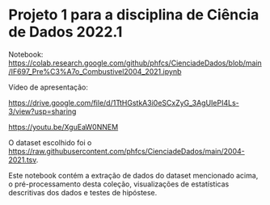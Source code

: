 # Projeto 1 para a disciplina de Ciência de Dados 2022.1

Notebook: https://colab.research.google.com/github/phfcs/CienciadeDados/blob/main/IF697_Pre%C3%A7o_Combustivel2004_2021.ipynb


Vídeo de apresentação: 

https://drive.google.com/file/d/1TtHGstkA3i0eSCxZyG_3AgUIePI4Ls-3/view?usp=sharing


https://youtu.be/XguEaW0NNEM

O dataset escolhido foi o https://raw.githubusercontent.com/phfcs/CienciadeDados/main/2004-2021.tsv. 

Este notebook contém a extração de dados do dataset mencionado acima, o pré-processamento desta coleção, visualizações de estatísticas descritivas dos dados e testes de hipóstese.
